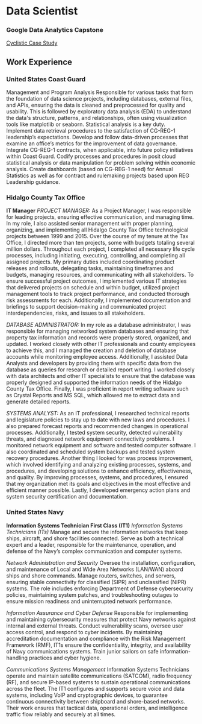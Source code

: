# Data Scientist

### Google Data Analytics Capstone
[Cyclistic Case Study](https://fernandocantu72.github.io/Google-Data-Analytics-Cyclistic-Case-Study/)

## Work Experience

### United States Coast Guard 
Management and Program Analysis
Responsible for various tasks that form the foundation of data science projects, including databases, external files, and APIs, ensuring the data is cleaned and preprocessed for quality and usability. This is followed by exploratory data analysis (EDA) to understand the data's structure, patterns, and relationships, often using visualization tools like matplotlib or seaborn. Statistical analysis is a key duty. <br>
Implement data retrieval procedures to the satisfaction of CG-REG-1 leadership’s expectations. Develop and follow data-driven processes that examine an office’s metrics for the improvement of data governance. Integrate CG-REG-1 contracts, when applicable, into future policy initiatives within Coast Guard. Codify processes and procedures in posit cloud statistical analysis or data manipulation for problem solving within economic analysis. Create dashboards (based on CG-REG-1 need) for Annual Statistics as well as for contract and rulemaking projects based upon REG Leadership guidance. <br>

### Hidalgo County Tax Office
**IT Manager**
*PROJECT MANAGER:* As a Project Manager, I was responsible for leading projects, ensuring effective communication, and managing time. In my role, I also assisted senior management with proper planning, organizing, and implementing all Hidalgo County Tax Office technological projects between 1999 and 2015. Over the course of my tenure at the Tax Office, I directed more than ten projects, some with budgets totaling several million dollars. Throughout each project, I completed all necessary life cycle processes, including initiating, executing, controlling, and completing all assigned projects. My primary duties included coordinating product releases and rollouts, delegating tasks, maintaining timeframes and budgets, managing resources, and communicating with all stakeholders. To ensure successful project outcomes, I implemented various IT strategies that delivered projects on schedule and within budget, utilized project management tools to track project performance, and conducted thorough risk assessments for each. Additionally, I implemented documentation and briefings to support decision-making and communicated project interdependencies, risks, and issues to all stakeholders.<br>

*DATABASE ADMINISTRATOR:* In my role as a database administrator, I was responsible for managing networked system databases and ensuring that property tax information and records were properly stored, organized, and updated. I worked closely with other IT professionals and county employees to achieve this, and I managed the creation and deletion of database accounts while monitoring employee access. Additionally, I assisted Data Analysts and developers by providing them with specific data from the database as queries for research or detailed report writing. I worked closely with data architects and other IT specialists to ensure that the database was properly designed and supported the information needs of the Hidalgo County Tax Office. Finally, I was proficient in report writing software such as Crystal Reports and MS SQL, which allowed me to extract data and generate detailed reports.<br>

*SYSTEMS ANALYST:* As an IT professional, I researched technical reports and legislature policies to stay up to date with new laws and procedures. I also prepared forecast reports and recommended changes in operational processes. Additionally, I tested system security, detected vulnerability threats, and diagnosed network equipment connectivity problems. I monitored network equipment and software and tested computer software. I also coordinated and scheduled system backups and tested system recovery procedures. Another thing I looked for was process improvement, which involved identifying and analyzing existing processes, systems, and procedures, and developing solutions to enhance efficiency, effectiveness, and quality. By improving processes, systems, and procedures, I ensured that my organization met its goals and objectives in the most effective and efficient manner possible. Lastly, I developed emergency action plans and system security certification and documentation.<br>

### United States Navy
**Information Systems Technician First Class (IT1)**
*Information Systems Technicians (ITs)* Manage and secure the information networks that keep ships, aircraft, and shore facilities connected. Serve as both a technical expert and a leader, responsible for the maintenance, operation, and defense of the Navy’s complex communication and computer systems.<br>

*Network Administration and Security* Oversee the installation, configuration, and maintenance of Local and Wide Area Networks (LAN/WAN) aboard ships and shore commands. Manage routers, switches, and servers, ensuring stable connectivity for classified (SIPR) and unclassified (NIPR) systems. The role includes enforcing Department of Defense cybersecurity policies, maintaining system patches, and troubleshooting outages to ensure mission readiness and uninterrupted network performance.<br>

*Information Assurance and Cyber Defense* Responsible for implementing and maintaining cybersecurity measures that protect Navy networks against internal and external threats. Conduct vulnerability scans, oversee user access control, and respond to cyber incidents. By maintaining accreditation documentation and compliance with the Risk Management Framework (RMF), IT1s ensure the confidentiality, integrity, and availability of Navy communications systems. Train junior sailors on safe information-handling practices and cyber hygiene.<br>

*Communications Systems Management* Information Systems Technicians operate and maintain satellite communications (SATCOM), radio frequency (RF), and secure IP-based systems to sustain operational communications across the fleet. The IT1 configures and supports secure voice and data systems, including VoIP and cryptographic devices, to guarantee continuous connectivity between shipboard and shore-based networks. Their work ensures that tactical data, operational orders, and intelligence traffic flow reliably and securely at all times.<br>
